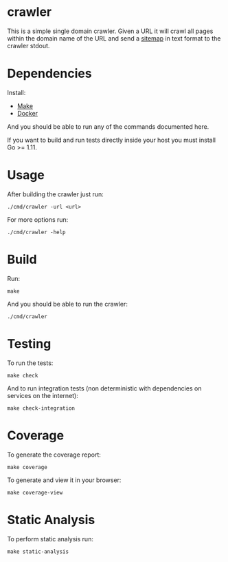 # crawler

This is a simple single domain crawler.
Given a URL it will crawl all pages within the domain name of the URL
and send a [sitemap](https://www.sitemaps.org/protocol.html)
in text format to the crawler stdout.


# Dependencies

Install:

* [Make](https://www.gnu.org/software/make/)
* [Docker](https://www.docker.com/)

And you should be able to run any of the commands documented here.

If you want to build and run tests directly inside your host you
must install Go >= 1.11.


# Usage

After building the crawler just run:

```
./cmd/crawler -url <url>
```


For more options run:

```
./cmd/crawler -help
```

# Build

Run:

```
make
```

And you should be able to run the crawler:

```
./cmd/crawler
```

# Testing

To run the tests:

```
make check
```

And to run integration tests (non deterministic with dependencies
on services on the internet):

```
make check-integration
```

# Coverage

To generate the coverage report:

```
make coverage
```

To generate and view it in your browser:

```
make coverage-view
```


# Static Analysis

To perform static analysis run:

```
make static-analysis
```
